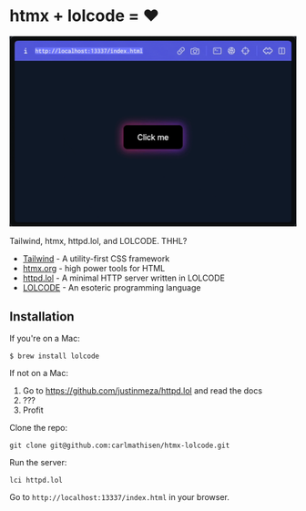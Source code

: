 # htmx + lolcode = ❤️

![Proof](./proof.gif)

Tailwind, htmx, httpd.lol, and LOLCODE. THHL?

* [Tailwind](https://tailwindcss.com/) - A utility-first CSS framework
* [htmx.org](https://htmx.org/) - high power tools for HTML
* [httpd.lol](https://github.com/justinmeza/httpd.lol) - A minimal HTTP server written in LOLCODE
* [LOLCODE](http://www.lolcode.org/) - An esoteric programming language

## Installation

If you're on a Mac:

```
$ brew install lolcode 
```

If not on a Mac:

1. Go to https://github.com/justinmeza/httpd.lol and read the docs
2. ???
3. Profit

Clone the repo:

```
git clone git@github.com:carlmathisen/htmx-lolcode.git
```

Run the server:

```
lci httpd.lol
```

Go to `http://localhost:13337/index.html` in your browser.
